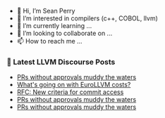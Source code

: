 - 👋 Hi, I’m Sean Perry
- 👀 I’m interested in compilers (c++, COBOL, llvm)
- 🌱 I’m currently learning ...
- 💞️ I’m looking to collaborate on ...
- 📫 How to reach me ...

<!---
s66perry/s66perry is a ✨ special ✨ repository because its `README.md` (this file) appears on your GitHub profile.
You can click the Preview link to take a look at your changes.
--->
### 📕 Latest LLVM Discourse Posts

<!-- DISCOURSE-LLVM:START -->
- [PRs without approvals muddy the waters](https://discourse.llvm.org/t/prs-without-approvals-muddy-the-waters/76656?page=2#post_31)
- [What&#39;s going on with EuroLLVM costs?](https://discourse.llvm.org/t/whats-going-on-with-eurollvm-costs/76687?page=2#post_25)
- [RFC: New criteria for commit access](https://discourse.llvm.org/t/rfc-new-criteria-for-commit-access/76290?page=5#post_91)
- [PRs without approvals muddy the waters](https://discourse.llvm.org/t/prs-without-approvals-muddy-the-waters/76656?page=2#post_30)
- [PRs without approvals muddy the waters](https://discourse.llvm.org/t/prs-without-approvals-muddy-the-waters/76656?page=2#post_29)
<!-- DISCOURSE-LLVM:END -->
